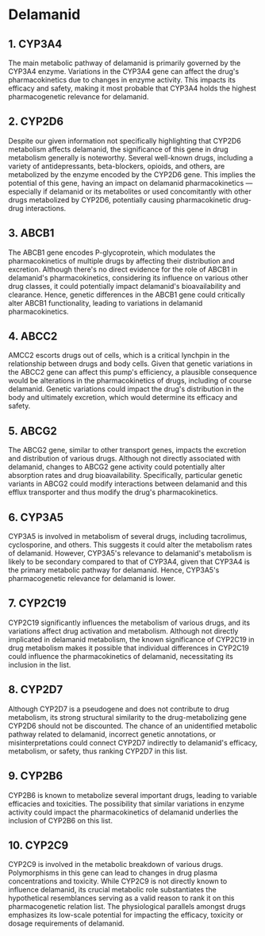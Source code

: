 # Delamanid

## 1. CYP3A4
The main metabolic pathway of delamanid is primarily governed by the CYP3A4 enzyme. Variations in the CYP3A4 gene can affect the drug's pharmacokinetics due to changes in enzyme activity. This impacts its efficacy and safety, making it most probable that CYP3A4 holds the highest pharmacogenetic relevance for delamanid.

## 2. CYP2D6
Despite our given information not specifically highlighting that CYP2D6 metabolism affects delamanid, the significance of this gene in drug metabolism generally is noteworthy. Several well-known drugs, including a variety of antidepressants, beta-blockers, opioids, and others, are metabolized by the enzyme encoded by the CYP2D6 gene. This implies the potential of this gene, having an impact on delamanid pharmacokinetics —especially if delamanid or its metabolites or used concomitantly with other drugs metabolized by CYP2D6, potentially causing pharmacokinetic drug-drug interactions.

## 3. ABCB1
The ABCB1 gene encodes P-glycoprotein, which modulates the pharmacokinetics of multiple drugs by affecting their distribution and excretion. Although there's no direct evidence for the role of ABCB1 in delamanid's pharmacokinetics, considering its influence on various other drug classes, it could potentially impact delamanid's bioavailability and clearance. Hence, genetic differences in the ABCB1 gene could critically alter ABCB1 functionality, leading to variations in delamanid pharmacokinetics.

## 4. ABCC2
AMCC2 escorts drugs out of cells, which is a critical lynchpin in the relationship between drugs and body cells. Given that genetic variations in the ABCC2 gene can affect this pump's efficiency, a plausible consequence would be alterations in the pharmacokinetics of drugs, including of course delamanid. Genetic variations could impact the drug's distribution in the body and ultimately excretion, which would determine its efficacy and safety.

## 5. ABCG2
The ABCG2 gene, similar to other transport genes, impacts the excretion and distribution of various drugs. Although not directly associated with delamanid, changes to ABCG2 gene activity could potentially alter absorption rates and drug bioavailability. Specifically, particular genetic variants in ABCG2 could modify interactions between delamanid and this efflux transporter and thus modify the drug's pharmacokinetics.

## 6. CYP3A5
CYP3A5 is involved in metabolism of several drugs, including tacrolimus, cyclosporine, and others. This suggests it could alter the metabolism rates of delamanid. However, CYP3A5's relevance to delamanid's metabolism is likely to be secondary compared to that of CYP3A4, given that CYP3A4 is the primary metabolic pathway for delamanid. Hence, CYP3A5's pharmacogenetic relevance for delamanid is lower.

## 7. CYP2C19
CYP2C19 significantly influences the metabolism of various drugs, and its variations affect drug activation and metabolism. Although not directly implicated in delamanid metabolism, the known significance of CYP2C19 in drug metabolism makes it possible that individual differences in CYP2C19 could influence the pharmacokinetics of delamanid, necessitating its inclusion in the list.

## 8. CYP2D7
Although CYP2D7 is a pseudogene and does not contribute to drug metabolism, its strong structural similarity to the drug-metabolizing gene CYP2D6 should not be discounted. The chance of an unidentified metabolic pathway related to delamanid, incorrect genetic annotations, or misinterpretations could connect CYP2D7 indirectly to delamanid's efficacy, metabolism, or safety, thus ranking CYP2D7 in this list.

## 9. CYP2B6
CYP2B6 is known to metabolize several important drugs, leading to variable efficacies and toxicities. The possibility that similar variations in enzyme activity could impact the pharmacokinetics of delamanid underlies the inclusion of CYP2B6 on this list.

## 10. CYP2C9
CYP2C9 is involved in the metabolic breakdown of various drugs. Polymorphisms in this gene can lead to changes in drug plasma concentrations and toxicity. While CYP2C9 is not directly known to influence delamanid, its crucial metabolic role substantiates the hypothetical resemblances serving as a valid reason to rank it on this pharmacogenetic relation list. The physiological parallels amongst drugs emphasizes its low-scale potential for impacting the efficacy, toxicity or dosage requirements of delamanid.

